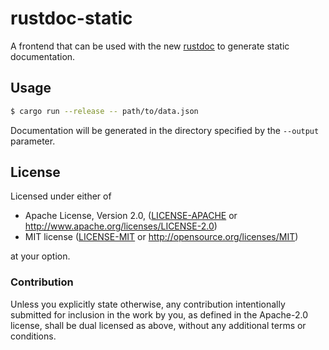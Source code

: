 # rustdoc-static

A frontend that can be used with the new [rustdoc] to generate static
documentation.

## Usage

```bash
$ cargo run --release -- path/to/data.json
```

Documentation will be generated in the directory specified by the `--output`
parameter.

[rustdoc]: https://github.com/steveklabnik/rustdoc

## License

Licensed under either of

 * Apache License, Version 2.0, ([LICENSE-APACHE](LICENSE-APACHE) or http://www.apache.org/licenses/LICENSE-2.0)
 * MIT license ([LICENSE-MIT](LICENSE-MIT) or http://opensource.org/licenses/MIT)

at your option.

### Contribution

Unless you explicitly state otherwise, any contribution intentionally submitted
for inclusion in the work by you, as defined in the Apache-2.0 license, shall be
dual licensed as above, without any additional terms or conditions.
